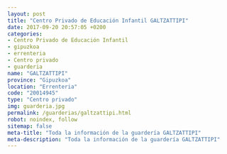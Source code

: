 ```yaml
---
layout: post
title: "Centro Privado de Educación Infantil GALTZATTIPI"
date: 2017-09-20 20:57:05 +0200
categories:
- Centro Privado de Educación Infantil
- gipuzkoa
- errenteria
- Centro privado
- guarderia
name: "GALTZATTIPI"
province: "Gipuzkoa"
location: "Errenteria"
code: "20014945"
type: "Centro privado"
img: guarderia.jpg
permalink: /guarderias/galtzattipi.html
robot: noindex, follow
sitemap: false
meta-title: "Toda la información de la guardería GALTZATTIPI"
meta-description: "Toda la información de la guardería GALTZATTIPI"
---
```

